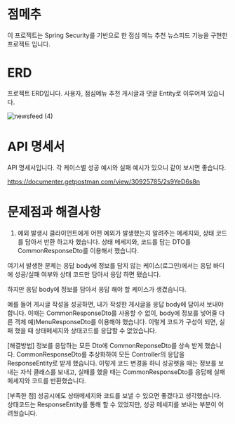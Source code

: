 # 점메추

이 프로젝트는 Spring Security를 기반으로 한 점심 메뉴 추천 뉴스피드 기능을 구현한 프로젝트 입니다.

# ERD

프로젝트 ERD입니다. 사용자, 점심메뉴 추천 게시글과 댓글 Entity로 이루어져 있습니다. 

![newsfeed (4)](https://github.com/NBCamp-B09-Newsfeed/Backend/assets/148296128/9dd9eaad-5de7-419f-a124-a54e07fd250d)

# API 명세서

API 명세서입니다. 각 케이스별 성공 예시와 실패 예시가 있으니 같이 보시면 좋습니다.

https://documenter.getpostman.com/view/30925785/2s9YeD6s8n


# 문제점과 해결사항

1. 예외 발생시 클라이언트에게 어떤 예외가 발생했는지 알려주는 메세지와, 상태 코드를 담아서 반환 하고자 했습니다. 상태 메세지와, 코드를 담는 DTO를 CommonResponseDto를 이용해서 했습니다.
   
여기서 발생한 문제는 응답 body에 정보를 담지 않는 케이스(로그인)에서는 응답 바디에 성공/실패 여부와 상태 코드만 담아서 응답 하면 됐습니다.

하지만 응답 body에 정보를 담아서 응답 해야 할 케이스가 생겼습니다.

예를 들어 게시글 작성을 성공하면, 내가 작성한 게시글을 응답 body에 담아서 보내야 합니다. 이때는 CommonResponseDto를 사용할 수 없이, body에 정보를 넣어줄 다른 객체 예)MenuResponseDto를 이용해야 했습니다.
이렇게 코드가 구성이 되면, 실패 했을 때 상태메세지와 상태코드를 응답할 수 없었습니다.

[해결방법]
정보를 응답하는 모든 Dto에 CommonReponseDto를 상속 받게 했습니다. CommonResponseDto를 추상화하여 모든 Controller의 응답을 ResponseEntity<CommonResponseDto>로 받게 했습니다. 이렇게 코드 변경을 하니 성공햇을 때는
정보를 보내는 자식 클래스를 보내고, 실패를 했을 때는 CommonResponseDto를 응답해 실패 메세지와 코드를 반환했습니다.

[부족한 점]
성공시에도 상태메세지와 코드를 보낼 수 있으면 좋겠다고 생각했습니다. 상태코드는 ResponseEntity를 통해 할 수 있었지만, 성공 메세지를 보내는 부분이 어려웠습니다.

